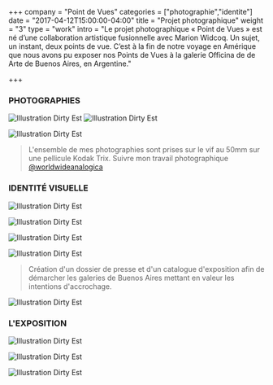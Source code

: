 +++
company = "Point de Vues"
categories = ["photographie","identite"]
date = "2017-04-12T15:00:00-04:00"
title = "Projet photographique"
weight = "3"
type = "work"
intro = "Le projet photographique « Point de Vues » est né d’une collaboration artistique fusionnelle avec Marion Widcoq. Un sujet, un instant, deux points de vue. C’est à la fin de notre voyage en Amérique que nous avons pu exposer nos Points de Vues à la galerie Officina de de Arte de Buenos Aires, en Argentine."

+++

### PHOTOGRAPHIES

![Illustration Dirty Est](/img/pointdevues/photo_01.jpg)
![Illustration Dirty Est](/img/pointdevues/photo_02.jpg)

![Illustration Dirty Est](/img/pointdevues/photo_03.jpg)

>L'ensemble de mes photographies sont prises sur le vif au 50mm sur une pellicule Kodak Trix.
>Suivre mon travail photographique [@worldwideanalogica](https://www.instagram.com/worldwideanalogica/)

### IDENTITÉ VISUELLE


![Illustration Dirty Est](/img/pointdevues/id_04.jpg)

![Illustration Dirty Est](/img/pointdevues/id_02.jpg)

![Illustration Dirty Est](/img/pointdevues/id_05.jpg)

![Illustration Dirty Est](/img/pointdevues/id_06.jpg)

>Création d'un dossier de presse et d'un catalogue d'exposition afin de démarcher les galeries de Buenos Aires mettant en valeur les intentions d'accrochage.

![Illustration Dirty Est](/img/pointdevues/id_07.jpg)

### L'EXPOSITION

![Illustration Dirty Est](/img/pointdevues/expo_01.jpg)

![Illustration Dirty Est](/img/pointdevues/expo_02.jpg)

![Illustration Dirty Est](/img/pointdevues/expo_03.jpg)
